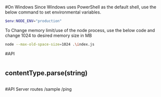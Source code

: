 #On Windows
Since Windows uses PowerShell as the default shell, use the below command
to set environmental variables.
```powershell
$env:NODE_ENV="production"
```

To Change memory limit/use of the node process, use the below code and change 1024 to desired memory size in MB
```bash
node --max-old-space-size=1024 .\index.js
```


#API
```js

```

## contentType.parse(string)
```js

```


#API Server routes
/sample
/ping